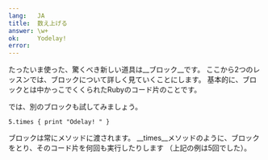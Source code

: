 ```yaml
---
lang:   JA
title:  数え上げる
answer: \w+
ok:     Yodelay!
error:
---
```


たったいま使った、驚くべき新しい道具は__ブロック__です。
ここから2つのレッスンでは、ブロックについて詳しく見ていくことにします。
基本的に、ブロックとは中かっこでくくられたRubyのコード片のことです。

では、別のブロックも試してみましょう。

    5.times { print "Odelay! " }

ブロックは常にメソッドに渡されます。
__times__メソッドのように、ブロックをとり、そのコード片を何回も実行したりします
（上記の例は5回でした）。
